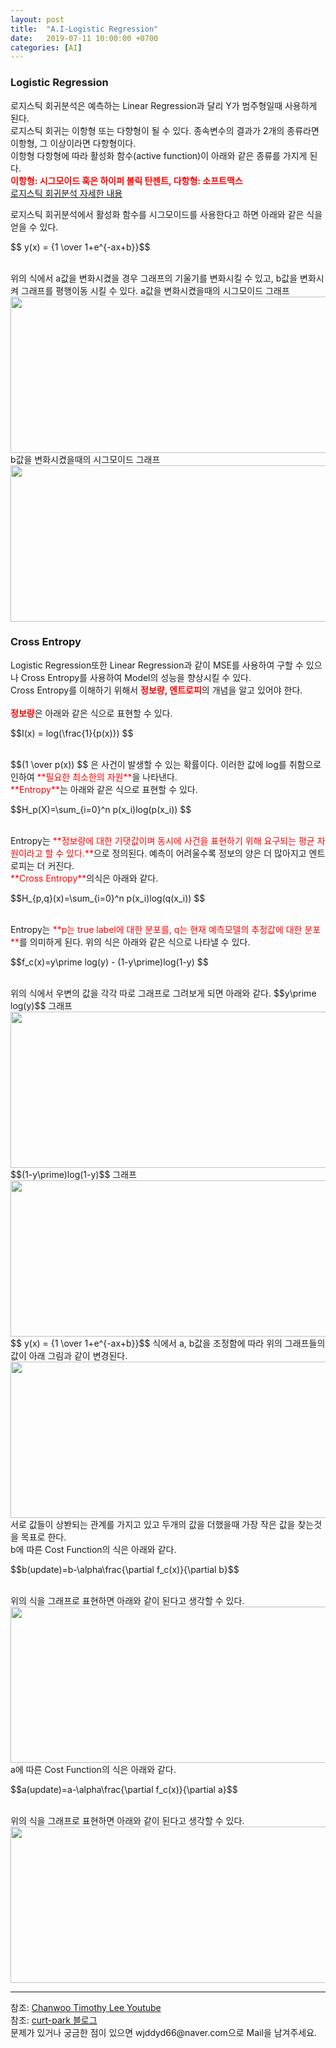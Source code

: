 ```yaml
---
layout: post
title:  "A.I-Logistic Regression"
date:   2019-07-11 10:00:00 +0700
categories: [AI]
---
```


### Logistic Regression
<script type="text/javascript" src="https://cdn.mathjax.org/mathjax/latest/MathJax.js?config=TeX-AMS_HTML"></script>

로지스틱 회귀분석은 예측하는 Linear Regression과 달리 Y가 범주형일때 사용하게 된다.  
로지스틱 회귀는 이항형 또는 다향형이 될 수 있다. 종속변수의 결과가 2개의 종류라면 이항형, 그 이상이라면 다항형이다.  
이항형 다항형에 따라 활성화 함수(active function)이 아래와 같은 종류를 가지게 된다.  
<span style ="color: red">**이항형: 시그모이드 혹은 하이퍼 볼릭 탄젠트, 다항형: 소프트맥스**</span><br>
<a href="https://wjddyd66.github.io/r/2019/06/17/Regression.html">로지스틱 회귀분석 자세한 내용</a><br>

로지스틱 회귀분석에서 활성화 함수를 시그모이드를 사용한다고 하면 아래와 같은 식을 얻을 수 있다.  
<p> $$ y(x) = {1 \over 1+e^{-ax+b}}$$ </p><br>
위의 식에서 a값을 변화시켰을 경우 그래프의 기울기를 변화시킬 수 있고, b값을 변화시켜 그래프를 평행이동 시킬 수 있다.  
a값을 변화시켰을때의 시그모이드 그래프  
<div><img src="https://raw.githubusercontent.com/wjddyd66/wjddyd66.github.io/master/static/img/AI/5.png" height="250" width="600" /></div>
b값을 변화시켰을때의 시그모이드 그래프  
<div><img src="https://raw.githubusercontent.com/wjddyd66/wjddyd66.github.io/master/static/img/AI/6.png" height="250" width="600" /></div>

### Cross Entropy
Logistic Regression또한 Linear Regression과 같이 MSE를 사용하여 구할 수 있으나 Cross Entropy를 사용하여 Model의 성능을 향상시킬 수 있다.  
Cross Entropy를 이해하기 위해서 <span style ="color: red">**정보량, 엔트로피**</span>의 개념을 알고 있어야 한다.  
<br>
<span style ="color: red">**정보량**</span>은 아래와 같은 식으로 표현할 수 있다.  
<p>$$I(x) = log(\frac{1}{p(x)}) $$ </p><br>
<span>$$(1 \over p(x)) $$ </span>은 사건이 발생할 수 있는 확률이다.  
이러한 값에 log를 취함으로 인하여 <span style ="color: red">**필요한 최소한의 자원**</span>을 나타낸다.  
<br>
<span style ="color: red">**Entropy**</span>는 아래와 같은 식으로 표현할 수 있다.  
<p>$$H_p(X)=\sum_{i=0}^n  p(x_i)log(p(x_i)) $$ </p><br>
Entropy는 <span style ="color: red">**정보량에 대한 기댓값이며 동시에 사건을 표현하기 위해 요구되는 평균 자원이라고 할 수 있다.**</span>으로 정의된다.  
예측이 어려울수록 정보의 양은 더 많아지고 엔트로피는 더 커진다.  
<br>
<span style ="color: red">**Cross Entropy**</span>의식은 아래와 같다.  
<p>$$H_{p,q}(x)=\sum_{i=0}^n  p(x_i)log(q(x_i)) $$ </p><br>
Entropy는 <span style ="color: red">**p는 true label에 대한 분포를, q는 현재 예측모델의 추정값에 대한 분포**</span>를 의미하게 된다.  
위의 식은 아래와 같은 식으로 나타낼 수 있다.  
<p>$$f_c(x)=y\prime log(y) - (1-y\prime)log(1-y) $$ </p><br>
위의 식에서 우변의 값을 각각 따로 그래프로 그려보게 되면 아래와 같다.  
<span>$$y\prime log(y)$$ </span>그래프  
<div><img src="https://raw.githubusercontent.com/wjddyd66/wjddyd66.github.io/master/static/img/AI/7.png" height="250" width="600" /></div>
<span>$$(1-y\prime)log(1-y)$$ </span>그래프  
<div><img src="https://raw.githubusercontent.com/wjddyd66/wjddyd66.github.io/master/static/img/AI/8.png" height="250" width="600" /></div>
<span> $$ y(x) = {1 \over 1+e^{-ax+b}}$$ </span>식에서 a, b값을 조정함에 따라 위의 그래프들의 값이 아래 그림과 같이 변경된다.  
<div><img src="https://raw.githubusercontent.com/wjddyd66/wjddyd66.github.io/master/static/img/AI/9.PNG" height="250" width="600" /></div>
서로 값들이 상봔되는 관계를 가지고 있고 두개의 값을 더했을때 가장 작은 값을 찾는것을 목표로 한다.  
<br>
b에 따른 Cost Function의 식은 아래와 같다.  
<p>$$b(update)=b-\alpha\frac{\partial f_c(x)}{\partial b}$$</p><br>
위의 식을 그래프로 표현하면 아래와 같이 된다고 생각할 수 있다.  
<div><img src="https://raw.githubusercontent.com/wjddyd66/wjddyd66.github.io/master/static/img/AI/10.PNG" height="250" width="600" /></div>
a에 따른 Cost Function의 식은 아래와 같다.  
<p>$$a(update)=a-\alpha\frac{\partial f_c(x)}{\partial a}$$</p><br>
위의 식을 그래프로 표현하면 아래와 같이 된다고 생각할 수 있다.  
<div><img src="https://raw.githubusercontent.com/wjddyd66/wjddyd66.github.io/master/static/img/AI/11.PNG" height="250" width="600" /></div>
<hr>
참조: <a href="https://www.youtube.com/watch?v=kHLqMsN7yao&list=PL1H8jIvbSo1q6PIzsWQeCLinUj_oPkLjc&index=23">Chanwoo Timothy Lee Youtube</a> <br>
참조: <a href="https://curt-park.github.io/2018-09-19/loss-cross-entropy/">curt-park 블로그</a> <br>
문제가 있거나 궁금한 점이 있으면 wjddyd66@naver.com으로  Mail을 남겨주세요.